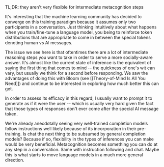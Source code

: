TL;DR: they aren't very flexible for intermediate metacognition steps

It's interesting that the machine learning community has decided to converge on this training paradigm because it assumes only two participants in a conversation. Just thinking intuitively about what happens when you train/fine-tune a language model, you being to reinforce token distributions that are appropriate to come in between the special tokens denoting human vs AI messages. 

The issue we see here is that oftentimes there are a lot of intermediate reasoning steps you want to take in order to serve a more socially-aware answer. It's almost like the current state of inference is the equivalent of saying the first thing that comes to mind --  the quickness of one's wit can vary, but usually we think for a second before responding. We saw the advantages of doing this with Bloom (see [[Theory-of-Mind Is All You Need]]) and continue to be interested in exploring how much better this can get. 

In order to assess its efficacy in this regard, I usually want to prompt it to generate as if it were the user -- which is usually very hard given the fact that those types of responses don't ever come after the special AI message token.

We're already anecdotally seeing very well-trained completion models follow instructions well likely because of its incorporation in their pre-training. Is chat the next thing to be subsumed by general completion models? Because if so, flexibility in the types of inferences you can make would be very beneficial. Metacognition becomes something you can do at any step in a conversation. Same with instruction following and chat. Maybe this is what starts to move language models in a much more general direction.

